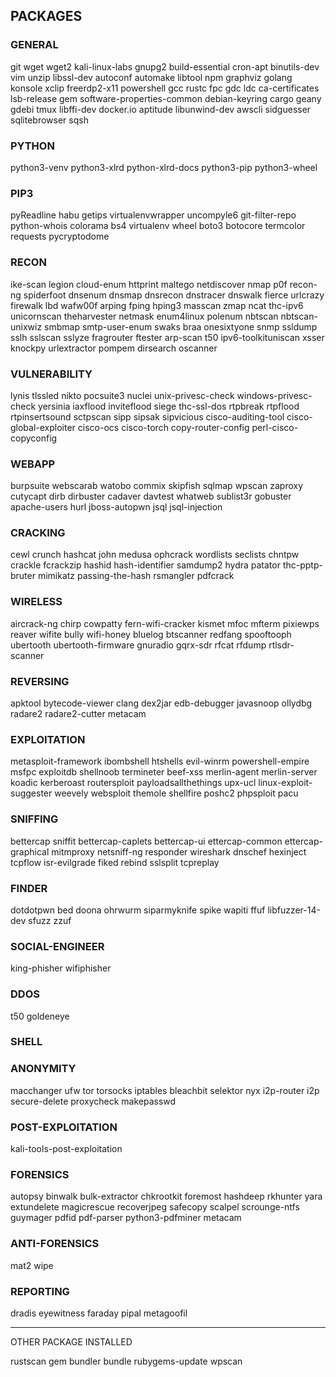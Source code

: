 ## PACKAGES

### GENERAL
git wget wget2 kali-linux-labs gnupg2 build-essential cron-apt binutils-dev vim unzip libssl-dev autoconf automake libtool npm graphviz golang konsole xclip freerdp2-x11 powershell gcc rustc fpc gdc ldc ca-certificates lsb-release gem software-properties-common debian-keyring cargo geany gdebi tmux libffi-dev docker.io aptitude libunwind-dev awscli sidguesser sqlitebrowser sqsh 


### PYTHON
python3-venv python3-xlrd python-xlrd-docs python3-pip python3-wheel 

### PIP3
pyReadline habu getips virtualenvwrapper uncompyle6 git-filter-repo python-whois colorama bs4 virtualenv wheel boto3 botocore termcolor requests pycryptodome 

### RECON
ike-scan legion cloud-enum httprint maltego netdiscover nmap p0f recon-ng spiderfoot dnsenum dnsmap dnsrecon dnstracer dnswalk fierce urlcrazy firewalk lbd wafw00f arping fping hping3 masscan zmap ncat thc-ipv6 unicornscan theharvester netmask enum4linux polenum nbtscan nbtscan-unixwiz smbmap smtp-user-enum swaks braa onesixtyone snmp ssldump sslh sslscan sslyze fragrouter ftester arp-scan t50 ipv6-toolkituniscan xsser knockpy urlextractor pompem dirsearch oscanner  

### VULNERABILITY
lynis tlssled nikto pocsuite3 nuclei unix-privesc-check windows-privesc-check yersinia iaxflood inviteflood siege thc-ssl-dos rtpbreak rtpflood rtpinsertsound sctpscan sipp sipsak sipvicious cisco-auditing-tool cisco-global-exploiter cisco-ocs cisco-torch copy-router-config perl-cisco-copyconfig

### WEBAPP
burpsuite webscarab watobo commix skipfish sqlmap wpscan zaproxy cutycapt dirb dirbuster cadaver davtest whatweb sublist3r gobuster apache-users hurl jboss-autopwn jsql jsql-injection

### CRACKING
cewl crunch hashcat john medusa ophcrack wordlists seclists chntpw crackle fcrackzip hashid hash-identifier samdump2 hydra patator thc-pptp-bruter mimikatz passing-the-hash rsmangler pdfcrack

### WIRELESS
aircrack-ng chirp cowpatty fern-wifi-cracker kismet mfoc mfterm pixiewps reaver wifite bully wifi-honey bluelog btscanner redfang spooftooph ubertooth ubertooth-firmware gnuradio gqrx-sdr rfcat rfdump rtlsdr-scanner

### REVERSING
apktool bytecode-viewer clang dex2jar edb-debugger javasnoop ollydbg radare2 radare2-cutter metacam

### EXPLOITATION
metasploit-framework ibombshell htshells evil-winrm powershell-empire msfpc exploitdb shellnoob termineter beef-xss merlin-agent merlin-server koadic kerberoast routersploit payloadsallthethings upx-ucl linux-exploit-suggester weevely websploit themole shellfire poshc2 phpsploit pacu 

### SNIFFING
bettercap sniffit bettercap-caplets bettercap-ui ettercap-common ettercap-graphical mitmproxy netsniff-ng responder wireshark dnschef hexinject tcpflow isr-evilgrade fiked rebind sslsplit tcpreplay

### FINDER
dotdotpwn bed doona ohrwurm siparmyknife spike wapiti ffuf libfuzzer-14-dev sfuzz zzuf

### SOCIAL-ENGINEER
king-phisher wifiphisher

### DDOS
t50 goldeneye

### SHELL

### ANONYMITY
macchanger ufw tor torsocks iptables bleachbit selektor nyx i2p-router i2p secure-delete proxycheck makepasswd

### POST-EXPLOITATION
kali-tools-post-exploitation

### FORENSICS
autopsy binwalk bulk-extractor chkrootkit foremost hashdeep rkhunter yara extundelete magicrescue recoverjpeg safecopy scalpel scrounge-ntfs guymager pdfid pdf-parser python3-pdfminer metacam

### ANTI-FORENSICS
mat2 wipe

### REPORTING
dradis eyewitness faraday pipal metagoofil

-------------
OTHER PACKAGE INSTALLED

rustscan
gem bundler bundle rubygems-update wpscan
